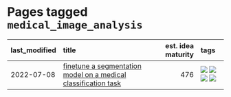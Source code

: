 # Pages tagged `medical_image_analysis`

|last_modified|title|est. idea maturity|tags
|:---|:---|---:|:---|
|2022-07-08|[finetune a segmentation model on a medical classification task](../finetune_a_segmentation_model_on_a_medical_classification_task.md)|476|[![](https://img.shields.io/badge/tag-experimental-96f021)](../tags/experimental.md) [![](https://img.shields.io/badge/tag-image_processing-1043a5)](../tags/image_processing.md) [![](https://img.shields.io/badge/tag-medical_image_analysis-35b163)](../tags/medical_image_analysis.md) [![](https://img.shields.io/badge/tag-tooling-aa21fc)](../tags/tooling.md)|